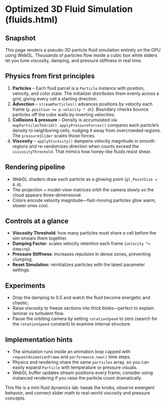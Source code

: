 # Optimized 3D Fluid Simulation (fluids.html)

## Snapshot
This page renders a pseudo-3D particle fluid simulation entirely on the GPU using WebGL. Thousands of particles flow inside a cubic box while sliders let you tune viscosity, damping, and pressure stiffness in real time.

## Physics from first principles
1. **Particles** – Each fluid parcel is a `Particle` instance with position, velocity, and color state. The initializer distributes them evenly across a grid, giving every cell a starting direction.
2. **Advection** – `streamParticles()` advances positions by velocity each frame (`p.position += p.velocity * dt`). Boundary checks bounce particles off the cube walls by inverting velocities.
3. **Collisions & pressure** – Density is accumulated via `mapParticlesToGrid()`. `applyPressureForces()` compares each particle’s density to neighboring cells, nudging it away from overcrowded regions. The `pressureSlider` scales those forces.
4. **Viscosity** – `applyViscosity()` dampens velocity magnitude in smooth regions and re-randomizes direction when counts exceed the `viscosityThreshold`. That mimics how honey-like fluids resist shear.

## Rendering pipeline
- WebGL shaders draw each particle as a glowing point (`gl_PointSize = 8.0`).
- The projection + model-view matrices orbit the camera slowly so the cloud appears three-dimensional.
- Colors encode velocity magnitude—fast-moving particles glow warm, slower ones cool.

## Controls at a glance
- **Viscosity Threshold**: how many particles must share a cell before the sim smears them together.
- **Damping Factor**: scales velocity retention each frame (`velocity *= damping`).
- **Pressure Stiffness**: increases repulsion in dense zones, preventing clumping.
- **Reset Simulation**: reinitializes particles with the latest parameter settings.

## Experiments
- Drop the damping to 0.5 and watch the fluid become energetic and chaotic.
- Raise viscosity to freeze sections into thick blobs—perfect to explain laminar vs turbulent flow.
- Pause the orbiting camera by setting `rotationSpeed` to zero (search for the `rotationSpeed` constant) to examine internal structure.

## Implementation hints
- The simulation runs inside an animation loop capped with `requestAnimationFrame` and `performance.now()` time steps.
- Physics and rendering share the same `particles` array, so you can easily expand `Particle` with temperature or pressure visuals.
- WebGL buffer updates stream positions every frame; consider using instanced rendering if you raise the particle count dramatically.

This file is a mini fluid dynamics lab: tweak the knobs, observe emergent behavior, and connect slider math to real-world viscosity and pressure concepts.
